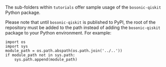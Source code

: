 The sub-folders within `tutorials` offer sample usage of the `bosonic-qiskit` Python package.

Please note that until `bosonic-qiskit` is published to PyPI, the root of the repository must be added to the path instead of adding the `bosonic-qiskit` package to your Python environment. For example:
```
import os
import sys
module_path = os.path.abspath(os.path.join('../..'))
if module_path not in sys.path:
    sys.path.append(module_path)
```
